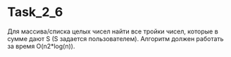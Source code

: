 # Task_2_6
Для массива/списка целых чисел найти все тройки чисел, которые в сумме дают S (S задается пользователем). Алгоритм должен работать за время O(n2*log(n)).
